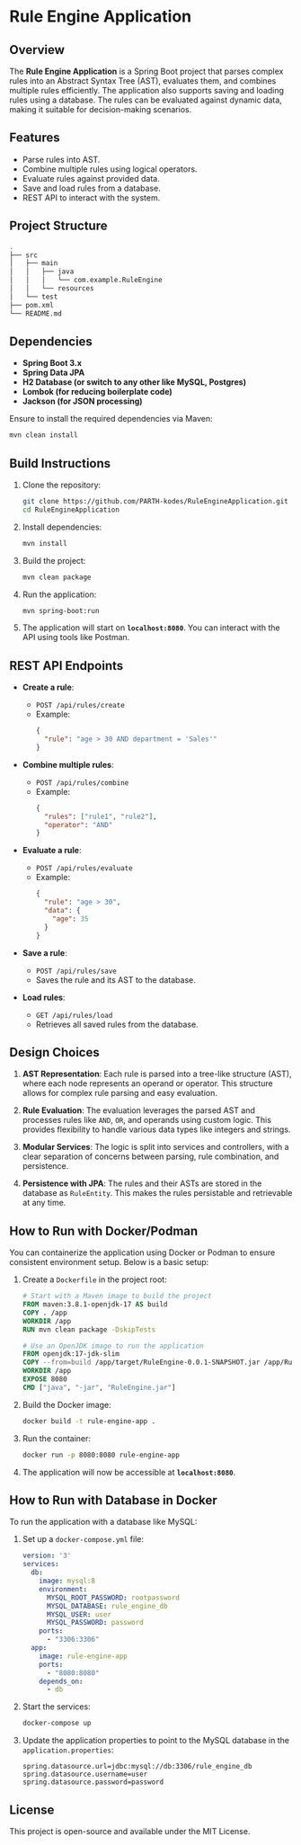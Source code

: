 # Rule Engine Application

## Overview

The **Rule Engine Application** is a Spring Boot project that parses complex rules into an Abstract Syntax Tree (AST), evaluates them, and combines multiple rules efficiently. The application also supports saving and loading rules using a database. The rules can be evaluated against dynamic data, making it suitable for decision-making scenarios.

## Features

- Parse rules into AST.
- Combine multiple rules using logical operators.
- Evaluate rules against provided data.
- Save and load rules from a database.
- REST API to interact with the system.

## Project Structure

```bash
.
├── src
│   ├── main
│   │   ├── java
│   │   │   └── com.example.RuleEngine
│   │   └── resources
│   └── test
├── pom.xml
└── README.md
```

## Dependencies

- **Spring Boot 3.x**
- **Spring Data JPA**
- **H2 Database (or switch to any other like MySQL, Postgres)**
- **Lombok (for reducing boilerplate code)**
- **Jackson (for JSON processing)**

Ensure to install the required dependencies via Maven:

```bash
mvn clean install
```

## Build Instructions

1. Clone the repository:

    ```bash
    git clone https://github.com/PARTH-kodes/RuleEngineApplication.git
    cd RuleEngineApplication
    ```

2. Install dependencies:

    ```bash
    mvn install
    ```

3. Build the project:

    ```bash
    mvn clean package
    ```

4. Run the application:

    ```bash
    mvn spring-boot:run
    ```

5. The application will start on **`localhost:8080`**. You can interact with the API using tools like Postman.

## REST API Endpoints

- **Create a rule**:
    - `POST /api/rules/create`
    - Example:
      ```json
      {
        "rule": "age > 30 AND department = 'Sales'"
      }
      ```

- **Combine multiple rules**:
    - `POST /api/rules/combine`
    - Example:
      ```json
      {
        "rules": ["rule1", "rule2"],
        "operator": "AND"
      }
      ```

- **Evaluate a rule**:
    - `POST /api/rules/evaluate`
    - Example:
      ```json
      {
        "rule": "age > 30",
        "data": {
          "age": 35
        }
      }
      ```

- **Save a rule**:
    - `POST /api/rules/save`
    - Saves the rule and its AST to the database.

- **Load rules**:
    - `GET /api/rules/load`
    - Retrieves all saved rules from the database.

## Design Choices

1. **AST Representation**: Each rule is parsed into a tree-like structure (AST), where each node represents an operand or operator. This structure allows for complex rule parsing and easy evaluation.
   
2. **Rule Evaluation**: The evaluation leverages the parsed AST and processes rules like `AND`, `OR`, and operands using custom logic. This provides flexibility to handle various data types like integers and strings.

3. **Modular Services**: The logic is split into services and controllers, with a clear separation of concerns between parsing, rule combination, and persistence.

4. **Persistence with JPA**: The rules and their ASTs are stored in the database as `RuleEntity`. This makes the rules persistable and retrievable at any time.

## How to Run with Docker/Podman

You can containerize the application using Docker or Podman to ensure consistent environment setup. Below is a basic setup:

1. Create a `Dockerfile` in the project root:

    ```dockerfile
    # Start with a Maven image to build the project
    FROM maven:3.8.1-openjdk-17 AS build
    COPY . /app
    WORKDIR /app
    RUN mvn clean package -DskipTests

    # Use an OpenJDK image to run the application
    FROM openjdk:17-jdk-slim
    COPY --from=build /app/target/RuleEngine-0.0.1-SNAPSHOT.jar /app/RuleEngine.jar
    WORKDIR /app
    EXPOSE 8080
    CMD ["java", "-jar", "RuleEngine.jar"]
    ```

2. Build the Docker image:

    ```bash
    docker build -t rule-engine-app .
    ```

3. Run the container:

    ```bash
    docker run -p 8080:8080 rule-engine-app
    ```

4. The application will now be accessible at **`localhost:8080`**.

## How to Run with Database in Docker

To run the application with a database like MySQL:

1. Set up a `docker-compose.yml` file:

    ```yaml
    version: '3'
    services:
      db:
        image: mysql:8
        environment:
          MYSQL_ROOT_PASSWORD: rootpassword
          MYSQL_DATABASE: rule_engine_db
          MYSQL_USER: user
          MYSQL_PASSWORD: password
        ports:
          - "3306:3306"
      app:
        image: rule-engine-app
        ports:
          - "8080:8080"
        depends_on:
          - db
    ```

2. Start the services:

    ```bash
    docker-compose up
    ```

3. Update the application properties to point to the MySQL database in the `application.properties`:

    ```properties
    spring.datasource.url=jdbc:mysql://db:3306/rule_engine_db
    spring.datasource.username=user
    spring.datasource.password=password
    ```

## License

This project is open-source and available under the MIT License.

